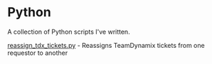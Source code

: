 # Python
A collection of Python scripts I've written.

[reassign_tdx_tickets.py](https://github.com/kadenscroggins/Python/blob/main/reassign_tdx_ticket.py) - Reassigns TeamDynamix tickets from one requestor to another
